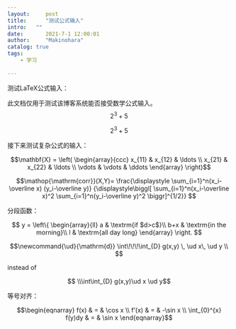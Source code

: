 ```yaml
---
layout:     post
title:      "测试公式输入"
intro:   ""
date:       2021-7-1 12:00:01
author:     "Makinohara"
catalog: true
tags:
    - 学习
    
---
```




测试LaTeX公式输入：

此文档仅用于测试该博客系统能否接受数学公式输入。
$$2^{3}+5$$

$$2^{3}+5$$

接下来测试复杂公式的输入：

$$\mathbf{X} = \left( \begin{array}{ccc} x_{11} & x_{12} & \ldots \\ x_{21} & x_{22} & \ldots \\ \vdots & \vdots & \ddots \end{array} \right)$$


$$\mathop{\mathrm{corr}}(X,Y)= \frac{\displaystyle \sum_{i=1}^n(x_i-\overline x) (y_i-\overline y)} {\displaystyle\biggl[ \sum_{i=1}^n(x_i-\overline x)^2 \sum_{i=1}^n(y_i-\overline y)^2 \biggr]^{1/2}} $$



分段函数：

$$ y = \left\{ \begin{array}{ll} a & \textrm{if $d>c$}\\ b+x & \textrm{in the morning}\\ l & \textrm{all day long} \end{array} \right. $$





$$\newcommand{\ud}{\mathrm{d}}  \int\!\!\!\int_{D} g(x,y) \, \ud x\, \ud y \\  $$

instead of

$$  \\\int\int_{D} g(x,y)\ud x \ud y$$



等号对齐：

$$\begin{eqnarray} f(x) & = & \cos x \\ f’(x) & = & -\sin x \\ \int_{0}^{x} f(y)dy & = & \sin x \end{eqnarray}$$

